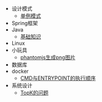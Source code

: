 - 设计模式
  - [单例模式](desgin-pattern/Java面试必备：手写单例模式.md)
- Spring框架
- Java
  - [基础知识](Java/基础知识.md)
- Linux
- 小玩具
  - [phantomjs生成png图片](小玩具/phantomjs生成png图片.md)
- 数据库
- docker
  - [CMD与ENTRYPOINT的执行顺序](docker/CMD与ENTRYPOINT的执行顺序.md)
- 系统设计
  - [TopK的问题](系统设计/TopK的问题.md)